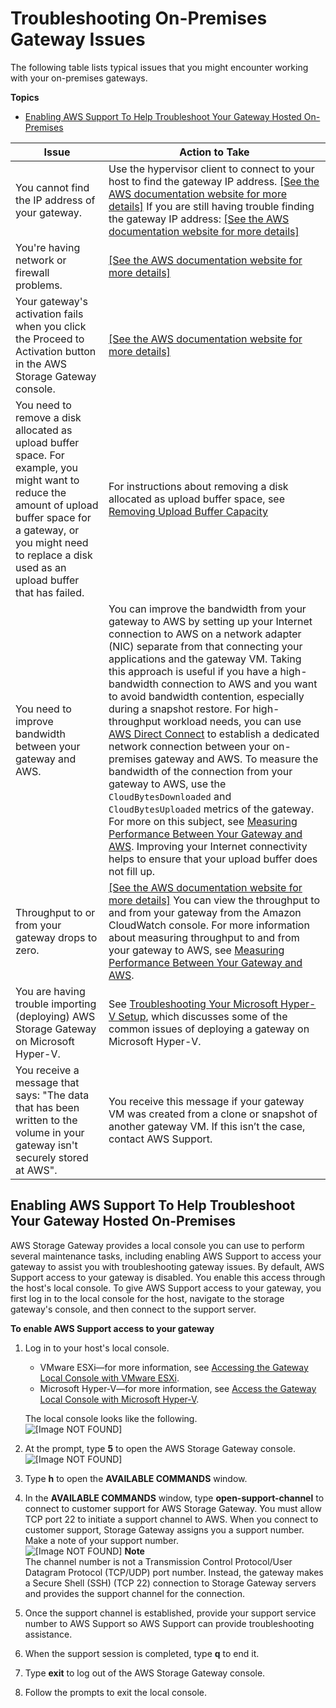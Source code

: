 # Troubleshooting On\-Premises Gateway Issues<a name="GatewayTroubleshooting"></a>

The following table lists typical issues that you might encounter working with your on\-premises gateways\. 

**Topics**
+ [Enabling AWS Support To Help Troubleshoot Your Gateway Hosted On\-Premises](#enable-support-access-on-premises)


| Issue | Action to Take | 
| --- | --- | 
| You cannot find the IP address of your gateway\.  |  Use the hypervisor client to connect to your host to find the gateway IP address\. [\[See the AWS documentation website for more details\]](http://docs.aws.amazon.com/storagegateway/latest/userguide/GatewayTroubleshooting.html) If you are still having trouble finding the gateway IP address: [\[See the AWS documentation website for more details\]](http://docs.aws.amazon.com/storagegateway/latest/userguide/GatewayTroubleshooting.html)  | 
| You're having network or firewall problems\. |  [\[See the AWS documentation website for more details\]](http://docs.aws.amazon.com/storagegateway/latest/userguide/GatewayTroubleshooting.html)  | 
| Your gateway's activation fails when you click the Proceed to Activation button in the AWS Storage Gateway console\.  |  [\[See the AWS documentation website for more details\]](http://docs.aws.amazon.com/storagegateway/latest/userguide/GatewayTroubleshooting.html)  | 
| You need to remove a disk allocated as upload buffer space\. For example, you might want to reduce the amount of upload buffer space for a gateway, or you might need to replace a disk used as an upload buffer that has failed\.  | For instructions about removing a disk allocated as upload buffer space, see [Removing Upload Buffer Capacity](ManagingLocalStorage-common.md#GatewayCachedUploadBufferRemoving)  | 
| You need to improve bandwidth between your gateway and AWS\.  |  You can improve the bandwidth from your gateway to AWS by setting up your Internet connection to AWS on a network adapter \(NIC\) separate from that connecting your applications and the gateway VM\. Taking this approach is useful if you have a high\-bandwidth connection to AWS and you want to avoid bandwidth contention, especially during a snapshot restore\. For high\-throughput workload needs, you can use [AWS Direct Connect](http://aws.amazon.com/directconnect/) to establish a dedicated network connection between your on\-premises gateway and AWS\. To measure the bandwidth of the connection from your gateway to AWS, use the `CloudBytesDownloaded` and `CloudBytesUploaded` metrics of the gateway\. For more on this subject, see [Measuring Performance Between Your Gateway and AWS](GatewayMetrics-common.md#PerfGatewayAWS-common)\. Improving your Internet connectivity helps to ensure that your upload buffer does not fill up\.  | 
| Throughput to or from your gateway drops to zero\.  |  [\[See the AWS documentation website for more details\]](http://docs.aws.amazon.com/storagegateway/latest/userguide/GatewayTroubleshooting.html) You can view the throughput to and from your gateway from the Amazon CloudWatch console\. For more information about measuring throughput to and from your gateway to AWS, see [Measuring Performance Between Your Gateway and AWS](GatewayMetrics-common.md#PerfGatewayAWS-common)\.  | 
| You are having trouble importing \(deploying\) AWS Storage Gateway on Microsoft Hyper\-V\.  |  See [Troubleshooting Your Microsoft Hyper\-V Setup](ResourceConfigureHostHyperV-troubleshooting.md), which discusses some of the common issues of deploying a gateway on Microsoft Hyper\-V\.  | 
|  You receive a message that says: "The data that has been written to the volume in your gateway isn't securely stored at AWS"\.  |  You receive this message if your gateway VM was created from a clone or snapshot of another gateway VM\. If this isn’t the case, contact AWS Support\.  | 

## Enabling AWS Support To Help Troubleshoot Your Gateway Hosted On\-Premises<a name="enable-support-access-on-premises"></a>

AWS Storage Gateway provides a local console you can use to perform several maintenance tasks, including enabling AWS Support to access your gateway to assist you with troubleshooting gateway issues\. By default, AWS Support access to your gateway is disabled\. You enable this access through the host's local console\. To give AWS Support access to your gateway, you first log in to the local console for the host, navigate to the storage gateway's console, and then connect to the support server\. 

**To enable AWS Support access to your gateway**

1. Log in to your host's local console\.
   + VMware ESXi—for more information, see [Accessing the Gateway Local Console with VMware ESXi](manage-on-premises-vmware.md#MaintenanceConsoleWindowVMware-common)\.
   + Microsoft Hyper\-V—for more information, see [Access the Gateway Local Console with Microsoft Hyper\-V](manage-on-premises-Hyperv.md#MaintenanceConsoleWindowHyperV-common)\.

   The local console looks like the following\.  
![\[Image NOT FOUND\]](http://docs.aws.amazon.com/storagegateway/latest/userguide/images/LocalConsoleLogin.png)

1. At the prompt, type **5** to open the AWS Storage Gateway console\.   
![\[Image NOT FOUND\]](http://docs.aws.amazon.com/storagegateway/latest/userguide/images/SGLocalConsole.png)

1. Type **h** to open the **AVAILABLE COMMANDS** window\.

1. In the **AVAILABLE COMMANDS** window, type **open\-support\-channel** to connect to customer support for AWS Storage Gateway\. You must allow TCP port 22 to initiate a support channel to AWS\. When you connect to customer support, Storage Gateway assigns you a support number\. Make a note of your support number\.  
![\[Image NOT FOUND\]](http://docs.aws.amazon.com/storagegateway/latest/userguide/images/EC2-assign-service-number.png)
**Note**  
The channel number is not a Transmission Control Protocol/User Datagram Protocol \(TCP/UDP\) port number\. Instead, the gateway makes a Secure Shell \(SSH\) \(TCP 22\) connection to Storage Gateway servers and provides the support channel for the connection\.

1. Once the support channel is established, provide your support service number to AWS Support so AWS Support can provide troubleshooting assistance\. 

1. When the support session is completed, type **q** to end it\.

1. Type **exit** to log out of the AWS Storage Gateway console\.

1. Follow the prompts to exit the local console\.